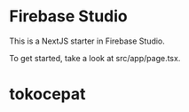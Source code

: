 # Firebase Studio

This is a NextJS starter in Firebase Studio.

To get started, take a look at src/app/page.tsx.
# tokocepat
